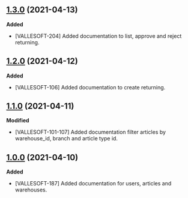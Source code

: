 ## [1.3.0](https://github.com/TEAMVALLESOFT/Back_Inventory/pull/34) (2021-04-13)
**Added**
- [VALLESOFT-204] Added documentation to list, approve and reject returning. 

## [1.2.0](https://github.com/TEAMVALLESOFT/Back_Inventory/pull/33) (2021-04-12)
**Added**
- [VALLESOFT-106] Added documentation to create returning.

## [1.1.0](https://github.com/TEAMVALLESOFT/Back_Inventory/pull/30) (2021-04-11)
**Modified**
- [VALLESOFT-101-107] Added documentation filter articles by warehouse_id, branch and article type id.

## [1.0.0](https://github.com/TEAMVALLESOFT/Back_Inventory/pull/29) (2021-04-10)
**Added**
- [VALLESOFT-187] Added documentation for users, articles and warehouses.

